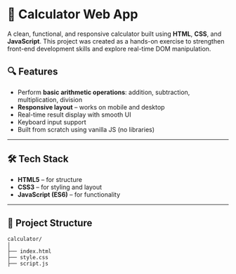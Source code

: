 # 🧮 Calculator Web App

A clean, functional, and responsive calculator built using **HTML**, **CSS**, and **JavaScript**. This project was created as a hands-on exercise to strengthen front-end development skills and explore real-time DOM manipulation.

## 🔍 Features

- Perform **basic arithmetic operations**: addition, subtraction, multiplication, division  
- **Responsive layout** – works on mobile and desktop  
- Real-time result display with smooth UI  
- Keyboard input support  
- Built from scratch using vanilla JS (no libraries)

---

## 🛠️ Tech Stack

- **HTML5** – for structure  
- **CSS3** – for styling and layout  
- **JavaScript (ES6)** – for functionality

---

## 📁 Project Structure

```plaintext
calculator/
│
├── index.html
├── style.css
├── script.js
